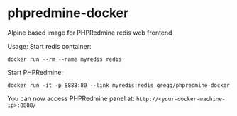 # phpredmine-docker
Alpine based image for PHPRedmine redis web frontend

Usage: 
Start redis container: 

`docker run --rm --name myredis redis`

Start PHPRedmine: 

`docker run -it -p 8888:80 --link myredis:redis gregq/phpredmine-docker`

You can now access PHPRedmine panel at: `http://<your-docker-machine-ip>:8888/`
